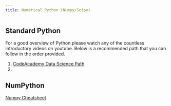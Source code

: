 ```yaml
---
title: Numerical Python (Numpy/Scipy)
---
```


## Standard Python
For a good overview of Python please watch any of the countless introductory videos on youtube. Below is a recommended path that you can follow in the order provided.

1. [CodeAcademy Data Science Path](https://www.codecademy.com/learn/paths/data-science)
2. 

## NumPython
[Numpy Cheatsheet](https://www.dataquest.io/blog/large_files/numpy-cheat-sheet.pdf)



